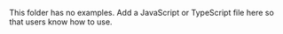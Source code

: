 <!--- This file is automatically generated. DO NOT EDIT. -->
This folder has no examples. Add a JavaScript or TypeScript file here so that users know how to use.